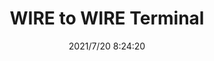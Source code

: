 ﻿---
layout: post 
title: WIRE to WIRE Terminal
is_home: true
tags: WW HW
categories: housing-terminal
overview: 
series: WW
part_number: 0586-1
thumb_img: 
small_img: static/202107/586-20210720.jpg
date: 2021/7/20 8:24:20
---



